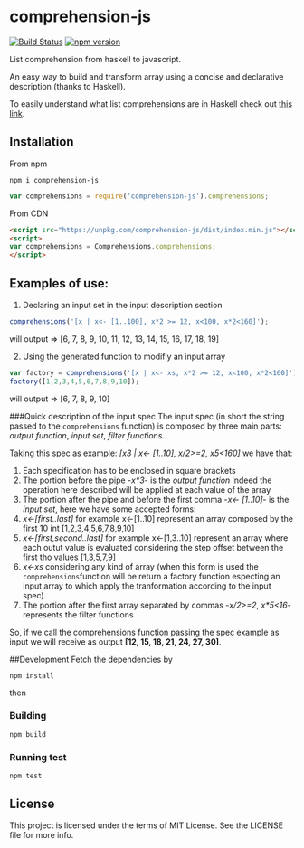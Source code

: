 # comprehension-js
[![Build Status](https://travis-ci.org/mattiaocchiuto/comprehension-js.svg?branch=master)](https://travis-ci.org/phuu/comprehension-js) [![npm version](https://badge.fury.io/js/comprehension-js.svg)](https://badge.fury.io/js/comprehension-js)

List comprehension from haskell to javascript.

An easy way to build and transform array using a concise and declarative description (thanks to Haskell).

To easily understand what list comprehensions are in Haskell check out [this link](http://learnyouahaskell.com/starting-out#im-a-list-comprehension).

## Installation
From npm
```
npm i comprehension-js
```
```javascript
var comprehensions = require('comprehension-js').comprehensions;
```
From CDN
```html
<script src="https://unpkg.com/comprehension-js/dist/index.min.js"></script>
<script>
var comprehensions = Comprehensions.comprehensions;
</script>
```
## Examples of use:

1. Declaring an input set in the input description section
  ```javascript
  comprehensions('[x | x<- [1..100], x*2 >= 12, x<100, x*2<160]');
  ```
  will output => [6, 7, 8, 9, 10, 11, 12, 13, 14, 15, 16, 17, 18, 19]

2. Using the generated function to modifiy an input array
  ```javascript
  var factory = comprehensions('[x | x<- xs, x*2 >= 12, x<100, x*2<160]');
  factory([1,2,3,4,5,6,7,8,9,10]);
  ```
  will output => [6, 7, 8, 9, 10]
  
###Quick description of the input spec
The input spec (in short the string passed to the ```comprehensions``` function) is composed by three main parts: *output function*, *input set*, *filter functions*.

Taking this spec as example: _[x*3 | x<- [1..10], x/2>=2, x*5<160]_ we have that:

1. Each specification has to be enclosed in square brackets
2. The portion before the pipe -_x*3_- is the *output function* indeed the operation here described will be applied at each value of the array
3. The portion after the pipe and before the first comma -_x<- [1..10]_- is the *input set*, here we have some accepted forms:
  1. _x<-[first..last]_ for example x<-[1..10] represent an array composed by the first 10 int [1,2,3,4,5,6,7,8,9,10]
  2. _x<-[first,second..last]_ for example x<-[1,3..10] represent an array where each outut value is evaluated considering the step offset between the first tho values [1,3,5,7,9]
  3. _x<-xs_ considering any kind of array (when this form is used the ```comprehensions```function will be return a factory function especting an input array to which apply the tranformation according to the input spec).
4. The portion after the first array separated by commas -_x/2>=2_, _x*5<16_- represents the filter functions

So, if we call the comprehensions function passing the spec example as input we will receive as output **[12, 15, 18, 21, 24, 27, 30]**.

##Development
Fetch the dependencies by
```
npm install
```
then
### Building
```
npm build
```

### Running test
```
npm test
```
  
## License
This project is licensed under the terms of MIT License. See the LICENSE file for more info.
